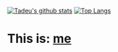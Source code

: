 [![Tadeu's github stats](https://github-readme-stats.vercel.app/api?username=tadeuasarro&show_icons=true&line_height=21&show_icons=true&theme=vue)](https://github.com/tadeuasarro/github-readme-stats)
[![Top Langs](https://github-readme-stats.vercel.app/api/top-langs/?username=tadeuasarro&show_icons=true&layout=compact&theme=vue)](https://github.com/tadeuasarro/github-readme-stats)


# This is: [me](https://tadeuasarro.web.app/)
